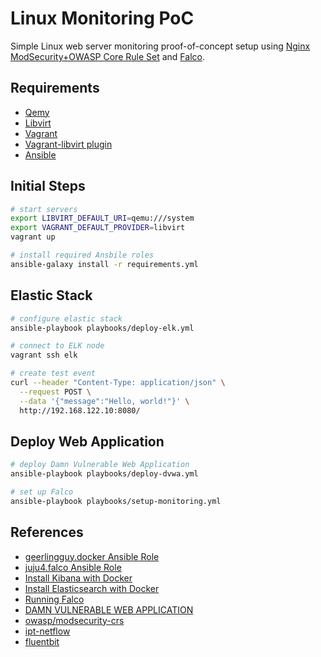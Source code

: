 # Linux Monitoring PoC

Simple Linux web server monitoring proof-of-concept setup using [Nginx ModSecurity+OWASP Core Rule Set](https://owasp.org/www-project-modsecurity-core-rule-set/) and [Falco]().

## Requirements

- [Qemy](https://www.qemu.org/)
- [Libvirt](https://libvirt.org/)
- [Vagrant](https://www.vagrantup.com/)
- [Vagrant-libvirt plugin](https://vagrant-libvirt.github.io/vagrant-libvirt/configuration.html)
- [Ansible](https://docs.ansible.com/)

## Initial Steps

```bash
# start servers
export LIBVIRT_DEFAULT_URI=qemu:///system
export VAGRANT_DEFAULT_PROVIDER=libvirt
vagrant up

# install required Ansbile roles
ansible-galaxy install -r requirements.yml
```

## Elastic Stack

```bash
# configure elastic stack
ansible-playbook playbooks/deploy-elk.yml

# connect to ELK node
vagrant ssh elk

# create test event
curl --header "Content-Type: application/json" \
  --request POST \
  --data '{"message":"Hello, world!"}' \
  http://192.168.122.10:8080/
```

## Deploy Web Application

```bash
# deploy Damn Vulnerable Web Application
ansible-playbook playbooks/deploy-dvwa.yml

# set up Falco
ansible-playbook playbooks/setup-monitoring.yml
```

## References

- [geerlingguy.docker Ansible Role](https://galaxy.ansible.com/geerlingguy/docker)
- [juju4.falco Ansible Role](https://galaxy.ansible.com/juju4/falco)
- [Install Kibana with Docker](https://www.elastic.co/guide/en/kibana/current/docker.html)
- [Install Elasticsearch with Docker](https://www.elastic.co/guide/en/elasticsearch/reference/8.7/docker.html)
- [Running Falco](https://falco.org/docs/getting-started/running/)
- [DAMN VULNERABLE WEB APPLICATION](https://github.com/digininja/DVWA)
- [owasp/modsecurity-crs](https://hub.docker.com/r/owasp/modsecurity-crs/)
- [ipt-netflow](https://github.com/aabc/ipt-netflow)
- [fluentbit](https://fluentbit.io/)
